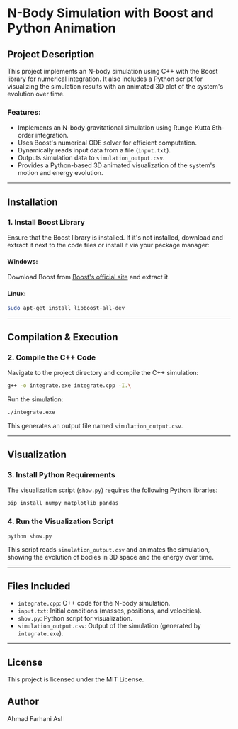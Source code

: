 # N-Body Simulation with Boost and Python Animation

## Project Description
This project implements an N-body simulation using C++ with the Boost library for numerical integration. It also includes a Python script for visualizing the simulation results with an animated 3D plot of the system's evolution over time.

### Features:
- Implements an N-body gravitational simulation using Runge-Kutta 8th-order integration.
- Uses Boost's numerical ODE solver for efficient computation.
- Dynamically reads input data from a file (`input.txt`).
- Outputs simulation data to `simulation_output.csv`.
- Provides a Python-based 3D animated visualization of the system's motion and energy evolution.

---

## Installation
### 1. Install Boost Library
Ensure that the Boost library is installed. If it's not installed, download and extract it next to the code files or install it via your package manager:

#### Windows:
Download Boost from [Boost's official site](https://www.boost.org/) and extract it.

#### Linux:
```bash
sudo apt-get install libboost-all-dev
```

---

## Compilation & Execution

### 2. Compile the C++ Code
Navigate to the project directory and compile the C++ simulation:
```bash
g++ -o integrate.exe integrate.cpp -I.\
```
Run the simulation:
```bash
./integrate.exe
```
This generates an output file named `simulation_output.csv`.

---

## Visualization
### 3. Install Python Requirements
The visualization script (`show.py`) requires the following Python libraries:
```bash
pip install numpy matplotlib pandas
```

### 4. Run the Visualization Script
```bash
python show.py
```
This script reads `simulation_output.csv` and animates the simulation, showing the evolution of bodies in 3D space and the energy over time.

---

## Files Included
- `integrate.cpp`: C++ code for the N-body simulation.
- `input.txt`: Initial conditions (masses, positions, and velocities).
- `show.py`: Python script for visualization.
- `simulation_output.csv`: Output of the simulation (generated by `integrate.exe`).

---

## License
This project is licensed under the MIT License.

## Author
Ahmad Farhani Asl


